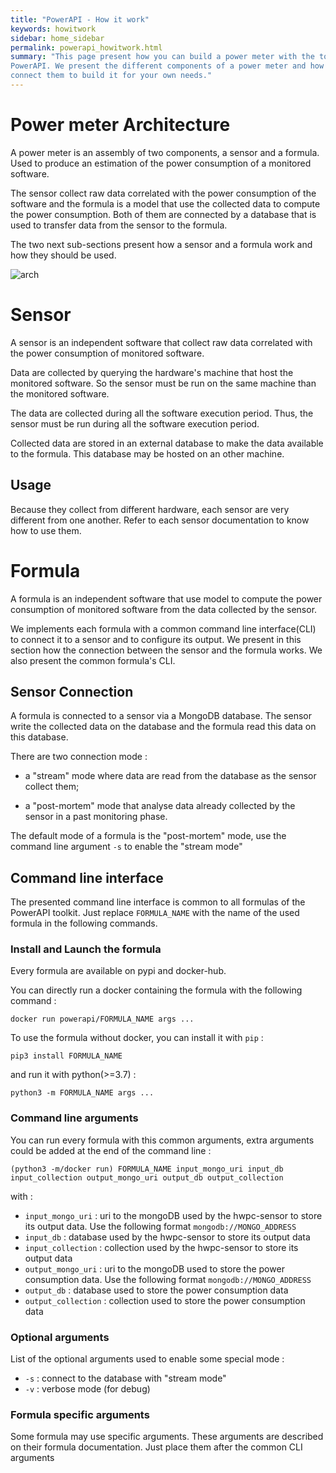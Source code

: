 ```yaml
---
title: "PowerAPI - How it work"
keywords: howitwork 
sidebar: home_sidebar 
permalink: powerapi_howitwork.html
summary: "This page present how you can build a power meter with the tools provided by
PowerAPI. We present the different components of a power meter and how you can
connect them to build it for your own needs."
---
```




Power meter Architecture
==============================

A power meter is an assembly of two components, a sensor and a formula. Used to
produce an estimation of the power consumption of a monitored software.

The sensor collect raw data correlated with the power consumption of the
software and the formula is a model that use the collected data to compute the
power consumption. Both of them are connected by a database that is used to
transfer data from the sensor to the formula.

The two next sub-sections present how a sensor and a formula
work and how they should be used.

![arch](images/powerAPI_archi.png)

Sensor
========

A sensor is an independent software that collect raw data correlated with the
power consumption of monitored software.

Data are collected by querying the hardware's machine that host the monitored
software. So the sensor must be run on the same machine than the monitored
software.

The data are collected during all the software execution period. Thus, the
sensor must be run during all the software execution period.

Collected data are stored in an external database to make the data available to
the formula. This database may be hosted on an other machine.

Usage
------

Because they collect from different hardware, each sensor are very different
from one another. Refer to each sensor documentation to know how to use them.

Formula
=========

A formula is an independent software that use model to compute the power consumption of
monitored software from the data collected by the sensor.

We implements each formula with a common command line interface(CLI) to connect
it to a sensor and to configure its output. We present in this section how the
connection between the sensor and the formula works. We also present the common
formula's CLI.

Sensor Connection
------------------

A formula is connected to a sensor via a MongoDB database. The sensor write
the collected data on the database and the formula read this data on this
database.

There are two connection mode :

- a "stream" mode where data are read from the database as the sensor collect
  them;

- a "post-mortem" mode that analyse data already collected by the sensor in a
  past monitoring phase.

The default mode of a formula is the "post-mortem" mode, use the command line
argument `-s` to enable the "stream mode"

Command line interface
-----------------------

The presented command line interface is common to all formulas of the PowerAPI
toolkit. Just replace `FORMULA_NAME` with the name of the used formula in the
following commands.

### Install and Launch the formula

Every formula are available on pypi and docker-hub.

You can directly run a docker containing the formula with the following
command : 

	docker run powerapi/FORMULA_NAME args ...

To use the formula without docker, you can install it with `pip` :

	pip3 install FORMULA_NAME 

and run it with python(>=3.7) : 

	python3 -m FORMULA_NAME args ...

### Command line arguments

You can run every formula with this common arguments, extra arguments could be
added at the end of the command line : 

	(python3 -m/docker run) FORMULA_NAME input_mongo_uri input_db input_collection output_mongo_uri output_db output_collection

with : 

- `input_mongo_uri` : uri to the mongoDB used by the hwpc-sensor to store its
  output data. Use the following format `mongodb://MONGO_ADDRESS`
- `input_db` : database used by the hwpc-sensor to store its output data
- `input_collection` : collection used by the hwpc-sensor to store its output data
- `output_mongo_uri` : uri to the mongoDB used to store the power consumption data. Use the following format `mongodb://MONGO_ADDRESS`
- `output_db` : database used to store the power consumption data
- `output_collection` : collection used to store the power consumption data

### Optional arguments

List of the optional arguments used to enable some special mode : 

- `-s` : connect to the database with "stream mode"
- `-v` : verbose mode (for debug)

### Formula specific arguments

Some formula may use specific arguments. These arguments are described on their
formula documentation. Just place them after the common CLI arguments
